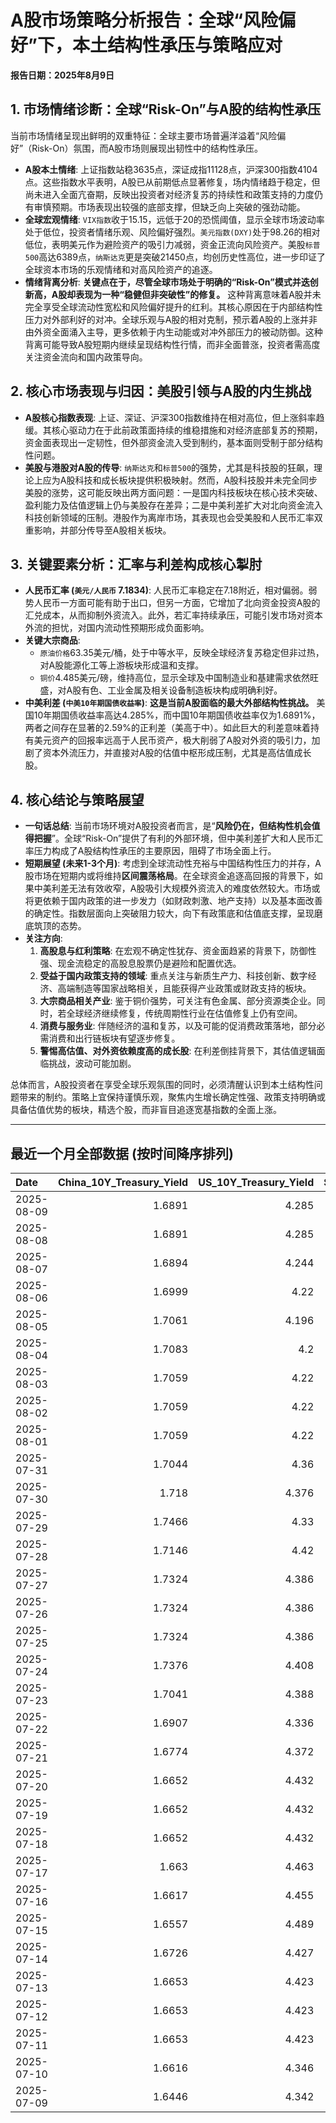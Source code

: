 # A股市场策略分析报告：全球“风险偏好”下，本土结构性承压与策略应对

**报告日期：2025年8月9日**

## 1. 市场情绪诊断：全球“Risk-On”与A股的结构性承压

当前市场情绪呈现出鲜明的双重特征：全球主要市场普遍洋溢着“风险偏好”（Risk-On）氛围，而A股市场则展现出韧性中的结构性承压。

*   **A股本土情绪**: 上证指数站稳3635点，深证成指11128点，沪深300指数4104点。这些指数水平表明，A股已从前期低点显著修复，场内情绪趋于稳定，但尚未进入全面亢奋期，反映出投资者对经济复苏的持续性和政策支持的力度仍有审慎预期。市场表现出较强的底部支撑，但缺乏向上突破的强劲动能。
*   **全球宏观情绪**: `VIX指数`收于15.15，远低于20的恐慌阈值，显示全球市场波动率处于低位，投资者情绪乐观、风险偏好强烈。`美元指数(DXY)`处于98.26的相对低位，表明美元作为避险资产的吸引力减弱，资金正流向风险资产。美股`标普500`高达6389点，`纳斯达克`更是突破21450点，均创历史性高位，进一步印证了全球资本市场的乐观情绪和对高风险资产的追逐。
*   **情绪背离分析**: **关键点在于，尽管全球市场处于明确的“Risk-On”模式并迭创新高，A股却表现为一种“稳健但非突破性”的修复。** 这种背离意味着A股并未完全享受全球流动性宽松和风险偏好提升的红利。其核心原因在于内部结构性压力对外部利好的对冲。全球乐观与A股的相对克制，预示着A股的上涨并非由外资全面涌入主导，更多依赖于内生动能或对冲外部压力的被动防御。这种背离可能导致A股短期内继续呈现结构性行情，而非全面普涨，投资者需高度关注资金流向和国内政策导向。

## 2. 核心市场表现与归因：美股引领与A股的内生挑战

*   **A股核心指数表现**: 上证、深证、沪深300指数维持在相对高位，但上涨斜率趋缓。其核心驱动力在于此前政策面持续的维稳措施和对经济底部复苏的预期，资金面表现出一定韧性，但外部资金流入受到制约，基本面则受制于部分结构性问题。
*   **美股与港股对A股的传导**: `纳斯达克`和`标普500`的强势，尤其是科技股的狂飙，理论上应为A股科技和成长板块提供积极映射。然而，A股科技股并未完全同步美股的涨势，这可能反映出两方面问题：一是国内科技板块在核心技术突破、盈利能力及估值逻辑上仍与美股存在差异；二是中美利差扩大对北向资金流入科技创新领域的压制。港股作为离岸市场，其表现也会受美股和人民币汇率双重影响，并部分传导至A股相关板块。

## 3. 关键要素分析：汇率与利差构成核心掣肘

*   **人民币汇率 (`美元/人民币` 7.1834)**: 人民币汇率稳定在7.18附近，相对偏弱。弱势人民币一方面可能有助于出口，但另一方面，它增加了北向资金投资A股的汇兑成本，从而抑制外资流入。此外，若汇率持续承压，可能引发市场对资本外流的担忧，对国内流动性预期形成负面影响。
*   **关键大宗商品**:
    *   `原油价格`63.35美元/桶，处于中等水平，反映全球经济复苏稳定但非过热，对A股能源化工等上游板块形成温和支撑。
    *   `铜价`4.485美元/磅，维持高位，显示全球及中国制造业和基建需求依然旺盛，对A股有色、工业金属及相关设备制造板块构成明确利好。
*   **中美利差 (`中美10年期国债收益率`)**: **这是当前A股面临的最大外部结构性挑战。** 美国10年期国债收益率高达4.285%，而中国10年期国债收益率仅为1.6891%，两者之间存在显著的2.59%的正利差（美高于中）。如此巨大的利差意味着持有美元资产的回报率远高于人民币资产，极大削弱了A股对外资的吸引力，加剧了资本外流压力，并直接对A股的估值中枢形成压制，尤其是高估值成长股。

## 4. 核心结论与策略展望

*   **一句话总结**: 当前市场环境对A股投资者而言，是“**风险仍在，但结构性机会值得把握**”。全球“Risk-On”提供了有利的外部环境，但中美利差扩大和人民币汇率压力构成了A股结构性承压的主要原因，阻碍了市场全面上行。
*   **短期展望 (未来1-3个月)**: 考虑到全球流动性充裕与中国结构性压力的并存，A股市场在短期内或将维持**区间震荡格局**。在全球资金追逐高回报的背景下，如果中美利差无法有效收窄，A股吸引大规模外资流入的难度依然较大。市场或将更依赖于国内政策的进一步发力（如财政刺激、地产支持）以及基本面改善的确定性。指数层面向上突破阻力较大，向下有政策底和估值底支撑，呈现磨底筑顶的态势。
*   **关注方向**:
    1.  **高股息与红利策略**: 在宏观不确定性犹存、资金面趋紧的背景下，防御性强、现金流稳定的高股息股票仍是避险和配置优选。
    2.  **受益于国内政策支持的领域**: 重点关注与新质生产力、科技创新、数字经济、高端制造等国家战略相关，且能获得产业政策或财政支持的板块。
    3.  **大宗商品相关产业**: 鉴于铜价强势，可关注有色金属、部分资源类企业。同时，若全球经济继续修复，传统周期性行业在估值修复上仍有空间。
    4.  **消费与服务业**: 伴随经济的温和复苏，以及可能的促消费政策落地，部分必需消费和出行链板块有望逐步修复。
    5.  **警惕高估值、对外资依赖度高的成长股**: 在利差倒挂背景下，其估值逻辑面临挑战，波动可能加剧。

总体而言，A股投资者在享受全球乐观氛围的同时，必须清醒认识到本土结构性问题带来的制约。策略上宜保持谨慎乐观，聚焦内生增长确定性强、政策支持明确或具备估值优势的板块，精选个股，而非盲目追逐宽基指数的全面上涨。

---

## 最近一个月全部数据 (按时间降序排列)

| Date       |   China_10Y_Treasury_Yield |   US_10Y_Treasury_Yield |   Shanghai_Composite_Index |   CSI_300_Index |   Shenzhen_Component_Index |   GOLD_spot_price |   OIL_price |   ALUMINUM_future |   BTC_price |   USD_CNY_exchange_rate |   Commodity_Index_ETF |   US_Dollar_Index |   ETH_price |   LEAN_HOGS_future |   COPPER_future |   High_Yield_Bond_ETF |   LIVE_CATTLE_future |   GOLD_near_month_future |   NATURAL_GAS_future |   PLATINUM_future |   SILVER_future |   Long_Term_Treasury_ETF |   CORN_future |   SOYBEANS_future |   WHEAT_future |   SP500_close |   NASDAQ_close |   VIX_close |   GOLD_basis_spot_vs_near |
|:-----------|---------------------------:|------------------------:|---------------------------:|----------------:|---------------------------:|------------------:|------------:|------------------:|------------:|------------------------:|----------------------:|------------------:|------------:|-------------------:|----------------:|----------------------:|---------------------:|-------------------------:|---------------------:|------------------:|----------------:|-------------------------:|--------------:|------------------:|---------------:|--------------:|---------------:|------------:|--------------------------:|
| 2025-08-09 |                     1.6891 |                   4.285 |                    3635.13 |         4104.97 |                    11128.7 |            3458.2 |       63.35 |           2590.5  |      116449 |                  7.1834 |                 21.84 |            98.265 |     4039.85 |             90.55  |          4.485  |               80.22   |              225.95  |                   3458.2 |                2.996 |            1341.5 |          38.51  |                  87.29   |        406    |            986.5  |         535.75 |       6389.45 |        21450   |       15.15 |                  0        |
| 2025-08-08 |                     1.6891 |                   4.285 |                    3635.13 |         4104.97 |                    11128.7 |            3458.2 |       63.35 |           2590.5  |      114141 |                  7.1834 |                 21.84 |            98.265 |     3683.92 |             90.55  |          4.485  |               80.22   |              225.95  |                   3458.2 |                2.996 |            1341.5 |          38.51  |                  87.29   |        406    |            986.5  |         535.75 |       6389.45 |        21450   |       15.15 |                  0        |
| 2025-08-07 |                     1.6894 |                   4.244 |                    3639.67 |         4114.67 |                    11157.9 |            3400.3 |       63.88 |           2500    |      114141 |                  7.1828 |                 21.84 |            98.4   |     3683.92 |            108.775 |          4.3785 |               80.21   |              238.75  |                   3400.3 |                3.067 |            1339.9 |          38.158 |                  87.67   |        384.5  |            971.75 |         518.25 |       6340    |        21242.7 |       16.57 |                  0        |
| 2025-08-06 |                     1.6999 |                   4.22  |                    3634    |         4113.48 |                    11177.8 |            3380   |       64.35 |           2483.25 |      114141 |                  7.1834 |                 21.77 |            98.18  |     3683.92 |            108.875 |          4.391  |               80.29   |              236.3   |                   3380   |                3.077 |            1326   |          37.766 |                  87.82   |        379.75 |            961.5  |         508.5  |       6345.06 |        21169.4 |       16.77 |                  0        |
| 2025-08-05 |                     1.7061 |                   4.196 |                    3617.6  |         4103.45 |                    11107   |            3381.9 |       65.16 |           2432.75 |      114141 |                  7.178  |                 21.82 |            98.78  |     3611.9  |            108.775 |          4.364  |               80.21   |              234.275 |                   3381.9 |                3.01  |            1317.2 |          37.687 |                  88.33   |        381.5  |            969    |         508.25 |       6299.19 |        20916.6 |       17.85 |                  0        |
| 2025-08-04 |                     1.7083 |                   4.2   |                    3583.31 |         4070.7  |                    11041.6 |            3374.4 |       66.29 |           2427    |      115072 |                  7.2116 |                 22.01 |            98.78  |     3718.99 |            108.175 |          4.415  |               80.25   |              230.9   |                   3374.4 |                2.932 |            1326.4 |          37.192 |                  88.06   |        387    |            969    |         516.75 |       6329.94 |        21053.6 |       17.52 |                  0        |
| 2025-08-03 |                     1.7059 |                   4.22  |                    3559.95 |         4054.93 |                    10991.3 |            3347.7 |       67.33 |           2432    |      114218 |                  7.2002 |                 22.09 |            98.69  |     3497.38 |            107.35  |          4.4125 |               79.98   |              230.125 |                   3347.7 |                3.083 |            1304   |          36.787 |                  87.82   |        389.5  |            961.75 |         516.75 |       6238.01 |        20650.1 |       20.38 |                  0        |
| 2025-08-02 |                     1.7059 |                   4.22  |                    3559.95 |         4054.93 |                    10991.3 |            3347.7 |       67.33 |           2432    |      112527 |                  7.2002 |                 22.09 |            98.69  |     3392.74 |            107.35  |          4.4125 |               79.98   |              230.125 |                   3347.7 |                3.083 |            1304   |          36.787 |                  87.82   |        389.5  |            961.75 |         516.75 |       6238.01 |        20650.1 |       20.38 |                  0        |
| 2025-08-01 |                     1.7059 |                   4.22  |                    3559.95 |         4054.93 |                    10991.3 |            3347.7 |       67.33 |           2432    |      113320 |                  7.2002 |                 22.09 |            98.69  |     3488.37 |            107.35  |          4.4125 |               79.98   |              230.125 |                   3347.7 |                3.083 |            1304   |          36.787 |                  87.82   |        389.5  |            961.75 |         516.75 |       6238.01 |        20650.1 |       20.38 |                  0        |
| 2025-07-31 |                     1.7044 |                   4.36  |                    3573.21 |         4075.59 |                    11009.8 |            3293.2 |       69.26 |           2446.75 |      115758 |                  7.1764 |                 22.45 |           100.03  |     3696.71 |            107.125 |          4.3305 |               79.976  |              227.775 |                   3293.2 |                3.106 |            1286.4 |          36.552 |                  86.589  |        394    |            961.75 |         523.25 |       6339.39 |        21122.4 |       16.72 |                  0        |
| 2025-07-30 |                     1.718  |                   4.376 |                    3615.72 |         4151.24 |                    11203   |            3295.8 |       70    |           2502.5  |      117831 |                  7.1764 |                 22.64 |            99.94  |     3808.2  |            107.025 |          5.57   |               79.9263 |              233.075 |                   3295.8 |                3.045 |            1360.7 |          37.566 |                  86.5392 |        391.75 |            967.75 |         523.75 |       6362.9  |        21129.7 |       15.48 |                  0        |
| 2025-07-29 |                     1.7466 |                   4.33  |                    3609.71 |         4152.02 |                    11289.4 |            3323.4 |       69.21 |           2507    |      117922 |                  7.1778 |                 22.69 |            98.91  |     3793.45 |            107.25  |          5.6035 |               80.0954 |              229.725 |                   3324   |                3.081 |            1404   |          38.084 |                  86.9875 |        389.25 |            981.75 |         529.75 |       6370.86 |        21098.3 |       15.98 |                 -0.600098 |
| 2025-07-28 |                     1.7146 |                   4.42  |                    3597.94 |         4135.82 |                    11217.6 |            3309.1 |       66.71 |           2533.5  |      117924 |                  7.1535 |                 22.4  |            98.66  |     3787.43 |            108.525 |          5.595  |               80.0456 |              227.875 |                   3310   |                2.988 |            1404.1 |          38.026 |                  85.543  |        393.75 |            988.75 |         538.5  |       6389.77 |        21178.6 |       15.03 |                 -0.899902 |
| 2025-07-27 |                     1.7324 |                   4.386 |                    3593.66 |         4127.16 |                    11168.1 |            3334   |       65.16 |           2546.5  |      119448 |                  7.1535 |                 22.17 |            97.65  |     3875.25 |            108.7   |          5.7635 |               80.0854 |              226.475 |                   3335.6 |                3.11  |            1407.4 |          38.167 |                  86.1009 |        399.5  |            998.75 |         538.25 |       6388.64 |        21108.3 |       14.93 |                 -1.6001   |
| 2025-07-26 |                     1.7324 |                   4.386 |                    3593.66 |         4127.16 |                    11168.1 |            3334   |       65.16 |           2546.5  |      117947 |                  7.1535 |                 22.17 |            97.65  |     3741.4  |            108.7   |          5.7635 |               80.0854 |              226.475 |                   3335.6 |                3.11  |            1407.4 |          38.167 |                  86.1009 |        399.5  |            998.75 |         538.25 |       6388.64 |        21108.3 |       14.93 |                 -1.6001   |
| 2025-07-25 |                     1.7324 |                   4.386 |                    3593.66 |         4127.16 |                    11168.1 |            3334   |       65.16 |           2546.5  |      117636 |                  7.1535 |                 22.17 |            97.65  |     3727.27 |            108.7   |          5.7635 |               80.0854 |              226.475 |                   3335.6 |                3.11  |            1407.4 |          38.167 |                  86.1009 |        399.5  |            998.75 |         538.25 |       6388.64 |        21108.3 |       14.93 |                 -1.6001   |
| 2025-07-24 |                     1.7376 |                   4.408 |                    3605.73 |         4149.04 |                    11193.1 |            3371   |       66.03 |           2564.25 |      118368 |                  7.1595 |                 22.4  |            97.38  |     3708.01 |            108.2   |          5.777  |               80.0357 |              225.8   |                   3373.5 |                3.094 |            1424.6 |          39.021 |                  85.5629 |        401.75 |           1004.25 |         541.5  |       6363.35 |        21058   |       15.39 |                 -2.5      |
| 2025-07-23 |                     1.7041 |                   4.388 |                    3582.3  |         4119.77 |                    11059   |            3394.1 |       65.25 |           2566.75 |      118755 |                  7.1743 |                 22.38 |            97.21  |     3629.7  |            108.475 |          5.795  |               80.1352 |              227.025 |                   3397.6 |                3.077 |            1437.7 |          39.278 |                  85.7124 |        398.5  |           1005.75 |         540.5  |       6358.91 |        21020   |       15.37 |                 -3.5      |
| 2025-07-22 |                     1.6907 |                   4.336 |                    3581.86 |         4118.96 |                    11099.8 |            3439.2 |       66.21 |           2584.25 |      119995 |                  7.1755 |                 22.44 |            97.39  |     3749.15 |            107.75  |          5.697  |               80.0954 |              224.975 |                   3443.7 |                3.252 |            1465.5 |          39.32  |                  86.1905 |        399.25 |           1010.25 |         549.5  |       6309.62 |        20892.7 |       16.5  |                 -4.5      |
| 2025-07-21 |                     1.6774 |                   4.372 |                    3559.79 |         4085.61 |                    11007.5 |            3401.9 |       67.2  |           2552    |      117440 |                  7.1777 |                 22.48 |            97.85  |     3763.37 |            107.35  |          5.6105 |               79.9561 |              225.225 |                   3406.4 |                3.325 |            1477.7 |          39.101 |                  85.6725 |        403.75 |           1015    |         542.25 |       6305.6  |        20974.2 |       16.65 |                 -4.5      |
| 2025-07-20 |                     1.6652 |                   4.432 |                    3534.48 |         4058.55 |                    10913.8 |            3353   |       67.34 |           2507.25 |      117301 |                  7.1832 |                 22.53 |            98.48  |     3759.47 |            106.475 |          5.578  |               79.8467 |              223.55  |                   3358.3 |                3.565 |            1438.5 |          38.223 |                  84.9154 |        408.5  |           1027.75 |         546.25 |       6296.79 |        20895.7 |       16.41 |                 -5.30005  |
| 2025-07-19 |                     1.6652 |                   4.432 |                    3534.48 |         4058.55 |                    10913.8 |            3353   |       67.34 |           2507.25 |      117940 |                  7.1832 |                 22.53 |            98.48  |     3595.27 |            106.475 |          5.578  |               79.8467 |              223.55  |                   3358.3 |                3.565 |            1438.5 |          38.223 |                  84.9154 |        408.5  |           1027.75 |         546.25 |       6296.79 |        20895.7 |       16.41 |                 -5.30005  |
| 2025-07-18 |                     1.6652 |                   4.432 |                    3534.48 |         4058.55 |                    10913.8 |            3353   |       67.34 |           2507.25 |      118003 |                  7.1832 |                 22.53 |            98.48  |     3549.02 |            106.475 |          5.578  |               79.8467 |              223.55  |                   3358.3 |                3.565 |            1438.5 |          38.223 |                  84.9154 |        408.5  |           1027.75 |         546.25 |       6296.79 |        20895.7 |       16.41 |                 -5.30005  |
| 2025-07-17 |                     1.663  |                   4.463 |                    3516.82 |         4034.49 |                    10873.6 |            3340.1 |       67.54 |           2428.75 |      119290 |                  7.1785 |                 22.49 |            98.73  |     3476.78 |            105.825 |          5.486  |               79.7372 |              223.675 |                   3345.3 |                3.542 |            1454.4 |          38.056 |                  84.7859 |        402    |           1021.5  |         533.5  |       6297.36 |        20885.7 |       16.52 |                 -5.19995  |
| 2025-07-16 |                     1.6617 |                   4.455 |                    3503.78 |         4007.2  |                    10720.8 |            3352.5 |       66.38 |           2433.25 |      118739 |                  7.1729 |                 22.31 |            98.39  |     3371.51 |            104.425 |          5.4965 |               79.6576 |              223.9   |                   3359.1 |                3.551 |            1417.1 |          37.853 |                  84.8058 |        405.25 |           1013.5  |         541.25 |       6263.7  |        20730.5 |       17.16 |                 -6.6001   |
| 2025-07-15 |                     1.6557 |                   4.489 |                    3505    |         4019.06 |                    10744.6 |            3329.8 |       66.52 |           2447.5  |      117777 |                  7.167  |                 22.28 |            98.62  |     3139.89 |            106.85  |          5.546  |               79.4487 |              222.4   |                   3336.7 |                3.523 |            1395   |          37.834 |                  84.6863 |        401.25 |            995    |         538    |       6243.76 |        20677.8 |       17.38 |                 -6.8999   |
| 2025-07-14 |                     1.6726 |                   4.427 |                    3519.65 |         4017.67 |                    10684.5 |            3351.5 |       66.98 |           2470.25 |      119850 |                  7.1681 |                 22.32 |            98.08  |     3013.35 |            106.7   |          5.515  |               79.6875 |              219.35  |                   3359.1 |                3.466 |            1399.7 |          38.462 |                  85.284  |        412.75 |            997    |         534    |       6268.56 |        20640.3 |       17.2  |                 -7.6001   |
| 2025-07-13 |                     1.6653 |                   4.423 |                    3510.18 |         4014.81 |                    10696.1 |            3356   |       68.45 |           2491.25 |      119116 |                  7.1748 |                 22.51 |            97.85  |     2973.36 |            106.725 |          5.562  |               79.6278 |              222.2   |                   3364   |                3.314 |            1452   |          38.676 |                  85.4633 |        403    |           1004    |         540.75 |       6259.75 |        20585.5 |       16.4  |                 -8        |
| 2025-07-12 |                     1.6653 |                   4.423 |                    3510.18 |         4014.81 |                    10696.1 |            3356   |       68.45 |           2491.25 |      117435 |                  7.1748 |                 22.51 |            97.85  |     2942.91 |            106.725 |          5.562  |               79.6278 |              222.2   |                   3364   |                3.314 |            1452   |          38.676 |                  85.4633 |        403    |           1004    |         540.75 |       6259.75 |        20585.5 |       16.4  |                 -8        |
| 2025-07-11 |                     1.6653 |                   4.423 |                    3510.18 |         4014.81 |                    10696.1 |            3356   |       68.45 |           2491.25 |      117517 |                  7.1748 |                 22.51 |            97.85  |     2957.89 |            106.725 |          5.562  |               79.6278 |              222.2   |                   3364   |                3.314 |            1452   |          38.676 |                  85.4633 |        403    |           1004    |         540.75 |       6259.75 |        20585.5 |       16.4  |                 -8        |
| 2025-07-10 |                     1.6616 |                   4.346 |                    3509.68 |         4010.02 |                    10631.1 |            3317.4 |       66.57 |           2504.5  |      115987 |                  7.18   |                 22.22 |            97.65  |     2954.85 |            107.25  |          5.548  |               79.7273 |              219.225 |                   3325.7 |                3.337 |            1394.9 |          37.038 |                  86.6587 |        407.25 |           1012.5  |         550.25 |       6280.46 |        20630.7 |       15.78 |                 -8.30005  |
| 2025-07-09 |                     1.6446 |                   4.342 |                    3493.05 |         3991.4  |                    10581.8 |            3311.6 |       68.38 |           2486.25 |      111327 |                  7.1738 |                 22.29 |            97.47  |     2770.78 |            107.1   |          5.4435 |               79.8069 |              219.775 |                   3321   |                3.214 |            1370.6 |          36.351 |                  86.599  |        412.5  |           1012.25 |         542.75 |       6263.26 |        20611.3 |       15.94 |                 -9.3999   |